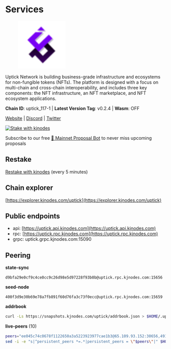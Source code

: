 # Services

<figure><img src="https://raw.githubusercontent.com/kj89/cosmos-images/main/logos/uptick.png" width="150" alt=""><figcaption></figcaption></figure>

Uptick Network is building business-grade infrastructure and  ecosystems for non-fungible tokens (NFTs). The platform is  designed with a focus on multi-chain and cross-chain interoperability,  and includes three key components: the NFT infrastructure, an NFT  marketplace, and NFT ecosystem applications.

**Chain ID**: uptick_117-1 | **Latest Version Tag**: v0.2.4 | **Wasm**: OFF

[Website](https://uptick.network) | [Discord](https://discord.gg/UzeHS7fu5H) | [Twitter](https://twitter.com/uptickproject)

[![Stake with kjnodes](https://i.ibb.co/cr44Q8j/button-stake-with-kjnodes.png)](https://restake.app/uptick/uptickvaloper1jqpaf0vgzlxvjx5meq8huweuv2nguqe20seefq)

Subscribe to our free [🤖 Mainnet Proposal Bot](https://t.me/kjnodes_proposal_bot) to never miss upcoming proposals

## Restake

[Restake with kjnodes](https://restake.app/uptick/uptickvaloper1jqpaf0vgzlxvjx5meq8huweuv2nguqe20seefq) (every 5 minutes)
## Chain explorer
[https://explorer.kjnodes.com/uptick](https://explorer.kjnodes.com/uptick)

## Public endpoints

* api: [https://uptick.api.kjnodes.com](https://uptick.api.kjnodes.com)
* rpc: [https://uptick.rpc.kjnodes.com](https://uptick.rpc.kjnodes.com)
* grpc: uptick.grpc.kjnodes.com:15090

## Peering

**state-sync**

```text
d9bfa29e0cf9c4ce0cc9c26d98e5d97228f93b0b@uptick.rpc.kjnodes.com:15656
```

**seed-node**

```text
400f3d9e30b69e78a7fb891f60d76fa3c73f0ecc@uptick.rpc.kjnodes.com:15659
```

**addrbook**
```bash
curl -Ls https://snapshots.kjnodes.com/uptick/addrbook.json > $HOME/.uptickd/config/addrbook.json
```

**live-peers** (10)
```bash
peers="ee045c74c0678f1122650a3a5223923977cae1b3@65.109.93.152:30656,4914c40a9441895f355c600f38ed94756782ab99@146.59.81.204:27856,d9bfa29e0cf9c4ce0cc9c26d98e5d97228f93b0b@65.109.88.38:15656,250c98d4975ae9a12ed7dfcd5a7cf76b470e49a6@65.21.108.180:26656,34d86f3a8dfce7d8b615563c587433c65792f104@185.219.142.221:15656,07933f8021f92499457890184ae228cd4a2a52fb@65.21.90.141:26656,a5408575fc327823f73c153d9f89c932ac30a335@141.94.141.144:28056,e8704845eaa0f3d39fcdc9c4065f3beb344384db@142.132.152.46:27656,024a9c6eb41193e7fc76544572c0a8370e80e953@65.109.92.240:3156,29269b318b35005b4ac39d010cbc3c41a5ab0833@185.144.99.33:26656"
sed -i -e "s|^persistent_peers *=.*|persistent_peers = \"$peers\"|" $HOME/.uptickd/config/config.toml
```
